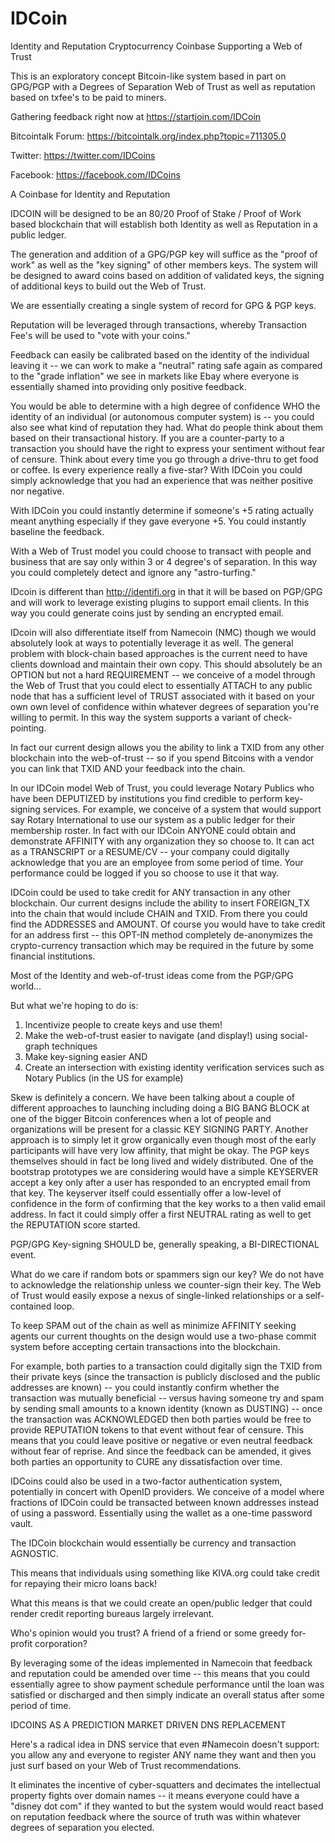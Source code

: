 IDCoin
======

Identity and Reputation Cryptocurrency Coinbase Supporting a Web of Trust

This is an exploratory concept Bitcoin-like system based in part on GPG/PGP with a Degrees of Separation Web of Trust as well as reputation based on txfee's to be paid to miners.

Gathering feedback right now at https://startjoin.com/IDCoin

Bitcointalk Forum: https://bitcointalk.org/index.php?topic=711305.0

Twitter: https://twitter.com/IDCoins

Facebook: https://facebook.com/IDCoins

A Coinbase for Identity and Reputation

IDCOIN will be designed to be an 80/20 Proof of Stake / Proof of Work based blockchain that will establish both Identity as well as Reputation in a public ledger.

The generation and addition of a GPG/PGP key will suffice as the "proof of work" as well as the "key signing" of other members keys. The system will be designed to award coins based on addition of validated keys, the signing of additional keys to build out the Web of Trust.

We are essentially creating a single system of record for GPG & PGP keys.

Reputation will be leveraged through transactions, whereby Transaction Fee's will be used to "vote with your coins."

Feedback can easily be calibrated based on the identity of the individual leaving it -- we can work to make a "neutral" rating safe again as compared to the "grade inflation" we see in markets like Ebay where everyone is essentially shamed into providing only positive feedback.

You would be able to determine with a high degree of confidence WHO the identity of an individual (or autonomous computer system) is -- you could also see what kind of reputation they had. What do people think about them based on their transactional history. If you are a counter-party to a transaction you should have the right to express your sentiment without fear of censure. Think about every time you go through a drive-thru to get food or coffee. Is every experience really a five-star? With IDCoin you could simply acknowledge that you had an experience that was neither positive nor negative.

With IDCoin you could instantly determine if someone's +5 rating actually meant anything especially if they gave everyone +5. You could instantly baseline the feedback.

With a Web of Trust model you could choose to transact with people and business that are say only within 3 or 4 degree's of separation. In this way you could completely detect and ignore any "astro-turfing."

IDcoin is different than http://identifi.org in that it will be based on PGP/GPG and will work to leverage existing plugins to support email clients. In this way you could generate coins just by sending an encrypted email.

IDcoin will also differentiate itself from Namecoin (NMC) though we would absolutely look at ways to potentially leverage it as well. The general problem with block-chain based approaches is the current need to have clients download and maintain their own copy. This should absolutely be an OPTION but not a hard REQUIREMENT -- we conceive of a model through the Web of Trust that you could elect to essentially ATTACH to any public node that has a sufficient level of TRUST associated with it based on your own own level of confidence within whatever degrees of separation you're willing to permit. In this way the system supports a variant of check-pointing.

In fact our current design allows you the ability to link a TXID from any other blockchain into the web-of-trust -- so if you spend Bitcoins with a vendor you can link that TXID AND your feedback into the chain.

In our IDCoin model Web of Trust, you could leverage Notary Publics who have been DEPUTIZED by institutions you find credible to perform key-signing services. For example, we conceive of a system that would support say Rotary International to use our system as a public ledger for their membership roster. In fact with our IDCoin ANYONE could obtain and demonstrate AFFINITY with any organization they so choose to. It can act as a TRANSCRIPT or a RESUME/CV -- your company could digitally acknowledge that you are an employee from some period of time. Your performance could be logged if you so choose to use it that way.

IDCoin could be used to take credit for ANY transaction in any other blockchain. Our current designs include the ability to insert FOREIGN_TX into the chain that would include CHAIN and TXID. From there you could find the ADDRESSES and AMOUNT. Of course you would have to take credit for an address first -- this OPT-IN method completely de-anonymizes the crypto-currency transaction which may be required in the future by some financial institutions.

Most of the Identity and web-of-trust ideas come from the PGP/GPG world...

But what we're hoping to do is:

1. Incentivize people to create keys and use them!
2. Make the web-of-trust easier to navigate (and display!) using social-graph techniques
3. Make key-signing easier AND 
4. Create an intersection with existing identity verification services such as Notary Publics (in the US for example)

Skew is definitely a concern. We have been talking about a couple of different approaches to launching including doing a BIG BANG BLOCK at one of the bigger Bitcoin conferences when a lot of people and organizations will be present for a classic KEY SIGNING PARTY. Another approach is to simply let it grow organically even though most of the early participants will have very low affinity, that might be okay. The PGP keys themselves should in fact be long lived and widely distributed. One of the bootstrap prototypes we are considering would have a simple KEYSERVER accept a key only after a user has responded to an encrypted email from that key. The keyserver itself could essentially offer a low-level of confidence in the form of confirming that the key works to a then valid email address. In fact it could simply offer a first NEUTRAL rating as well to get the REPUTATION score started.

PGP/GPG Key-signing SHOULD be, generally speaking, a BI-DIRECTIONAL event.

What do we care if random bots or spammers sign our key? We do not have to acknowledge the relationship unless we counter-sign their key. The Web of Trust would easily expose a nexus of single-linked relationships or a self-contained loop.

To keep SPAM out of the chain as well as minimize AFFINITY seeking agents our current thoughts on the design would use a two-phase commit system before accepting certain transactions into the blockchain.

For example, both parties to a transaction could digitally sign the TXID from their private keys (since the transaction is publicly disclosed and the public addresses are known) -- you could instantly confirm whether the transaction was mutually beneficial -- versus having someone try and spam by sending small amounts to a known identity (known as DUSTING) -- once the transaction was ACKNOWLEDGED then both parties would be free to provide REPUTATION tokens to that event without fear of censure.  This means that you could leave positive or negative or even neutral feedback without fear of reprise.  And since the feedback can be amended, it gives both parties an opportunity to CURE any dissatisfaction over time.

IDCoins could also be used in a two-factor authentication system, potentially in concert with OpenID providers.  We conceive of a model where fractions of IDCoin could be transacted between known addresses instead of using a password.  Essentially using the wallet as a one-time password vault.

The IDCoin blockchain would essentially be currency and transaction AGNOSTIC.

This means that individuals using something like KIVA.org could take credit for repaying their micro loans back!

What this means is that we could create an open/public ledger that could render credit reporting bureaus largely irrelevant.

Who's opinion would you trust?  A friend of a friend or some greedy for-profit corporation?

By leveraging some of the ideas implemented in Namecoin that feedback and reputation could be amended over time -- this means that you could essentially agree to show payment schedule performance until the loan was satisfied or discharged and then simply indicate an overall status after some period of time.

IDCOINS AS A PREDICTION MARKET DRIVEN DNS REPLACEMENT

Here's a radical idea in DNS service that even #Namecoin doesn't support: you allow any and everyone to register ANY name they want and then you just surf based on your Web of Trust recommendations.

It eliminates the incentive of cyber-squatters and decimates the intellectual property fights over domain names -- it means everyone could have a "disney dot com" if they wanted to but the system would would react based on reputation feedback where the source of truth was within whatever degrees of separation you elected.


